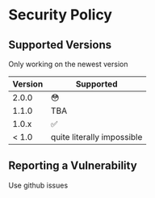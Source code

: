 # Security Policy

## Supported Versions

Only working on the newest version

| Version | Supported          |
| ------- | ------------------ |
| 2.0.0   | :flushed: |
| 1.1.0   | TBA |
| 1.0.x   | :white_check_mark: |
| < 1.0   | quite literally impossible |

## Reporting a Vulnerability

Use github issues
